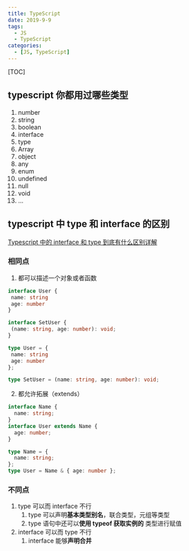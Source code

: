 ```yaml
---
title: TypeScript
date: 2019-9-9
tags:
  - JS
  - TypeScript
categories:
  - [JS, TypeScript]
---
```


[TOC]

## typescript 你都用过哪些类型

1. number
2. string
3. boolean
4. interface
5. type
6. Array
7. object
8. any
9. enum
10. undefined
11. null
12. void
13. ...

## typescript 中 type 和 interface 的区别

[Typescript 中的 interface 和 type 到底有什么区别详解](https://www.jb51.net/article/163299.htm)

### 相同点

1. 都可以描述一个对象或者函数

```ts
interface User {
 name: string
 age: number
}

interface SetUser {
 (name: string, age: number): void;
}

type User = {
 name: string
 age: number
};

type SetUser = (name: string, age: number): void;
```

2. 都允许拓展（extends）

```ts
interface Name {
  name: string;
}
interface User extends Name {
  age: number;
}

type Name = {
  name: string;
};
type User = Name & { age: number };
```

### 不同点

1. type 可以而 interface 不行
   1. type 可以声明**基本类型别名**，联合类型，元组等类型
   2. type 语句中还可以**使用 typeof 获取实例的** 类型进行赋值
2. interface 可以而 type 不行
   1. interface 能够**声明合并**
